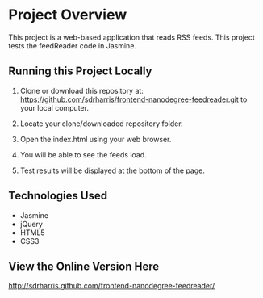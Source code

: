 # Project Overview

This project is a web-based application that reads RSS feeds. This project tests the feedReader code in Jasmine.


## Running this Project Locally

1. Clone or download this repository at: https://github.com/sdrharris/frontend-nanodegree-feedreader.git to your local computer.

2. Locate your clone/downloaded repository folder.

3. Open the index.html using your web browser.

4. You will be able to see the feeds load.

5. Test results will be displayed at the bottom of the page.


## Technologies Used

* Jasmine
* jQuery
* HTML5
* CSS3

## View the Online Version Here

http://sdrharris.github.com/frontend-nanodegree-feedreader/


